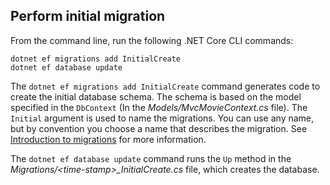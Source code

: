 <a name="cli"></a>
## Perform initial migration

From the command line, run the following .NET Core CLI commands:

```console
dotnet ef migrations add InitialCreate
dotnet ef database update
```

The `dotnet ef migrations add InitialCreate` command generates code to create the initial database schema. The schema is based on the model specified in the `DbContext` (In the *Models/MvcMovieContext.cs* file). The `Initial` argument is used to name the migrations. You can use any name, but by convention you choose a name that describes the migration. See [Introduction to migrations](xref:data/ef-mvc/migrations#introduction-to-migrations) for more information.

The `dotnet ef database update` command runs the `Up` method in the *Migrations/\<time-stamp>_InitialCreate.cs* file, which creates the database.
